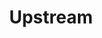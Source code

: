---
# Feel free to add content and custom Front Matter to this file.
# To modify the layout, see https://jekyllrb.com/docs/themes/#overriding-theme-defaults

layout: home
title: Upstream
heading: Coding for the Unreached
subheading: A community of developers innovating together to advance church planting efforts.
button_text: Join the Movement
button_link: /get-involved/
button_newsletter: true
cover: guy_mountains_sunset.jpg
---